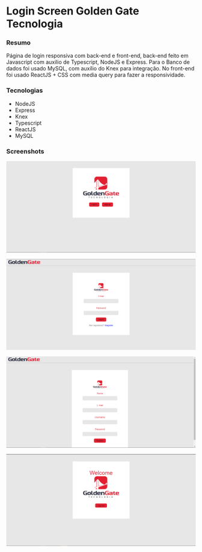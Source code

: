 # Login Screen Golden Gate Tecnologia

### Resumo

Página de login responsiva com back-end e front-end, back-end feito em Javascript com auxilio de Typescript, NodeJS e Express. Para o Banco de dados foi usado MySQL, com auxílio do Knex para integração. No front-end foi usado ReactJS + CSS com media query para fazer a responsividade. 

### Tecnologias

- NodeJS
- Express
- Knex
- Typescript
- ReactJS
- MySQL

### Screenshots

![Página inicial com opções de login e sign up](https://github.com/GuilhermRodovalho/GoldenGate-login/blob/master/_imgs/inicial.png)

![Página de login, com campos de username e password, e redirect para página de registro](https://github.com/GuilhermRodovalho/GoldenGate-login/blob/master/_imgs/Screenshot_2.png)

![Página de registro, com campos de nome, email, username e password](https://github.com/GuilhermRodovalho/GoldenGate-login/blob/master/_imgs/cadastro.png)

![Página de usuário loggado com opção para fazer sign out](https://github.com/GuilhermRodovalho/GoldenGate-login/blob/master/_imgs/loggado.png)
